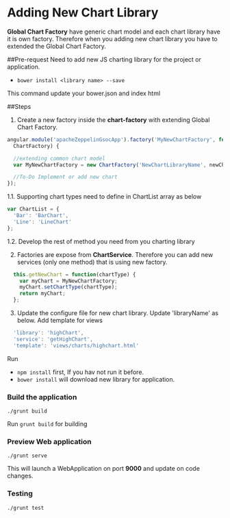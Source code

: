 # Adding New Chart Library
**Global Chart Factory** have generic chart model and each chart library have it is own factory. Therefore when you adding new chart library you have to extended the Global Chart Factory.

##Pre-request
Need to add new JS charting library for the project or application.

 * `bower install <library name> --save`

This command update your bower.json and index html

##Steps 
1. Create a new factory inside the **chart-factory** with extending Global Chart Factory.

```javascript
angular.module('apacheZeppelinGsocApp').factory('MyNewChartFactory', function(
  ChartFactory) {

  //extending common chart model
  var MyNewChartFactory = new ChartFactory('NewChartLibraryName', newChart);

  //To-Do Implement or add new chart 
});
```
1.1. Supporting chart types need to define in ChartList array as below
```javascript
var ChartList = {
  'Bar': 'BarChart',
  'Line': 'LineChart'
};
```
1.2. Develop the rest of method you need from you charting library

2. Factories are expose from **ChartService**. Therefore you can add new services (only one method) that is using new factory.

```javascript
  this.getNewChart = function(chartType) {
    var myChart = MyNewChartFactory;
    myChart.setChartType(chartType);
    return myChart;
  };  
```

3. Update the configure file for new chart library. Update 'libraryName' as below. Add template for views

```javascript
  'library': 'highChart',
  'service': 'getHighChart',
  'template': 'views/charts/highchart.html'
```

Run
 * `npm install` first, If you hav not run it before.
 * `bower install` will download new library for application.

### Build the application

`./grunt build`

Run `grunt build` for building 

### Preview Web application

`./grunt serve` 

This will launch a WebApplication on port **9000** and update on code changes.

### Testing

`./grunt test` 

